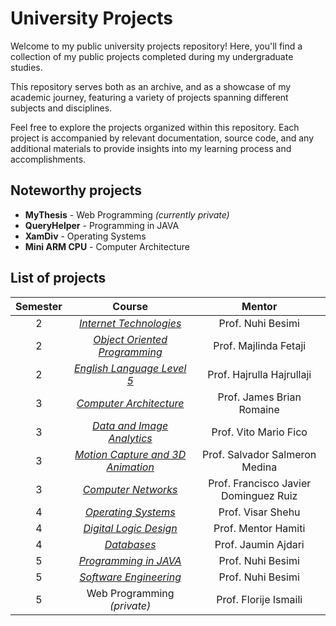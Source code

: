# University Projects

Welcome to my public university projects repository! Here, you'll find a collection of my public projects completed during my
undergraduate studies.

This repository serves both as an archive, and as a showcase of my academic journey, featuring a variety of projects spanning different subjects
and disciplines.

Feel free to explore the projects organized within this repository. Each project is accompanied by relevant
documentation, source code, and any additional materials to provide insights into my learning process and
accomplishments.

## Noteworthy projects

- **MyThesis** - Web Programming _(currently private)_ <br>
- **QueryHelper** - Programming in JAVA <br>
- **XamDiv** - Operating Systems <br>
- **Mini ARM CPU** - Computer Architecture <br>

## List of projects

| Semester |                                                                  Course                                                                  |                Mentor                 |
|:--------:|:----------------------------------------------------------------------------------------------------------------------------------------:|:-------------------------------------:|
|    2     |              _[Internet Technologies](https://github.com/ronismaili/university/tree/main/S2%20-%20Internet%20Technologies)_              |           Prof. Nuhi Besimi           |
|    2     |       _[Object Oriented Programming](https://github.com/ronismaili/university/tree/main/S2%20-%20Object%20Oriented%20Programming)_       |         Prof. Majlinda Fetaji         |
|    2     |         _[English Language Level 5](https://github.com/ronismaili/university/tree/main/S2%20-%20English%20Language%20Level%205)_         |       Prof. Hajrulla Hajrullaji       |
|    3     |              _[Computer Architecture](https://github.com/ronismaili/university/tree/main/S3%20-%20Computer%20Architecture)_              |       Prof. James Brian Romaine       |
|    3     |         _[Data and Image Analytics](https://github.com/ronismaili/university/tree/main/S3%20-%20Data%20and%20Image%20Analytics)_         |         Prof. Vito Mario Fico         |
|    3     | _[Motion Capture and 3D Animation](https://github.com/ronismaili/university/tree/main/S3%20-%20Motion%20Capture%20and%203D%20Animation)_ |    Prof. Salvador Salmeron Medina     |
|    3     |                  _[Computer Networks](https://github.com/ronismaili/university/tree/main/S3%20-%20Computer%20Networks)_                  | Prof. Francisco Javier Dominguez Ruiz |
|    4     |                  _[Operating Systems](https://github.com/ronismaili/university/tree/main/S4%20-%20Operating%20Systems)_                  |           Prof. Visar Shehu           |
|    4     |              _[Digital Logic Design](https://github.com/ronismaili/university/tree/main/S4%20-%20Digital%20Logic%20Design)_              |          Prof. Mentor Hamiti          |
|    4     |                           _[Databases](https://github.com/ronismaili/university/tree/main/S4%20-%20Databases)_                           |          Prof. Jaumin Ajdari          |
|    5     |               _[Programming in JAVA](https://github.com/ronismaili/university/tree/main/S5%20-%20Programming%20in%20JAVA)_               |           Prof. Nuhi Besimi           |
|    5     |               _[Software Engineering](https://github.com/ronismaili/university/tree/main/S5%20-%20Software%20Engineering)_               |           Prof. Nuhi Besimi           |
|    5     |                                                       Web Programming _(private)_                                                        |         Prof. Florije Ismaili         |
